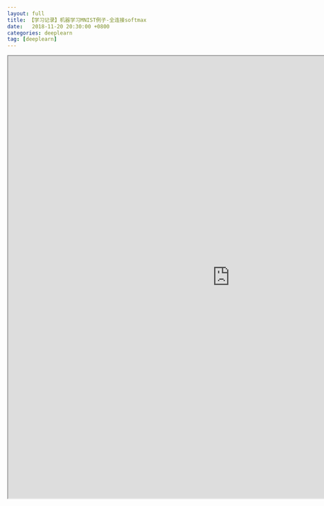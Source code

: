 ```yaml
---
layout: full
title: 【学习记录】机器学习MNIST例子-全连接softmax
date:   2018-11-20 20:30:00 +0800
categories: deeplearn
tag: [deeplearn]
---
```



<iframe src="https://nbviewer.jupyter.org/github/lightfish-zhang/deeplearn-expirence/blob/master/01-first/mnist_linear.ipynb" width="1024" height="1024"></iframe>
